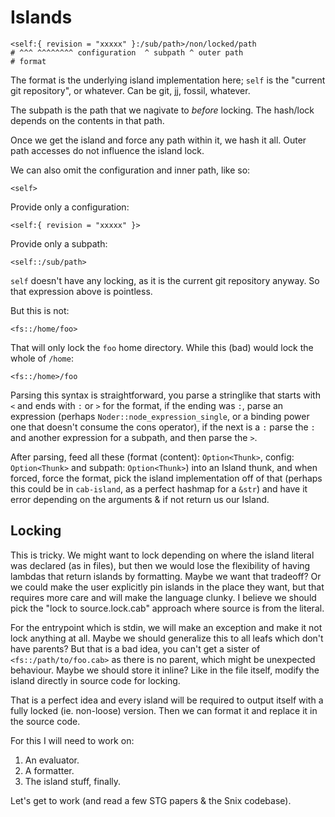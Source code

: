 # Islands

```cab
<self:{ revision = "xxxxx" }:/sub/path>/non/locked/path
# ^^^ ^^^^^^^^ configuration  ^ subpath ^ outer path
# format
```

The format is the underlying island implementation here; `self` is the "current
git repository", or whatever. Can be git, jj, fossil, whatever.

The subpath is the path that we nagivate to _before_ locking. The hash/lock
depends on the contents in that path.

Once we get the island and force any path within it, we hash it all. Outer path
accesses do not influence the island lock.

We can also omit the configuration and inner path, like so:

```cab
<self>
```

Provide only a configuration:

```cab
<self:{ revision = "xxxxx" }>
```

Provide only a subpath:

```cab
<self::/sub/path>
```

`self` doesn't have any locking, as it is the current git repository anyway. So
that expression above is pointless.

But this is not:

```cab
<fs::/home/foo>
```

That will only lock the `foo` home directory. While this (bad) would lock the
whole of `/home`:

```cab
<fs::/home>/foo
```

Parsing this syntax is straightforward, you parse a stringlike that starts with
`<` and ends with `:` or `>` for the format, if the ending was `:`, parse an
expression (perhaps `Noder::node_expression_single`, or a binding power one that
doesn't consume the cons operator), if the next is a `:` parse the `:` and
another expression for a subpath, and then parse the `>`.

After parsing, feed all these (format (content): `Option<Thunk>`, config:
`Option<Thunk>` and subpath: `Option<Thunk>`) into an Island thunk, and when
forced, force the format, pick the island implementation off of that (perhaps
this could be in `cab-island`, as a perfect hashmap for a `&str`) and have it
error depending on the arguments & if not return us our Island.

## Locking

This is tricky. We might want to lock depending on where the island literal was
declared (as in files), but then we would lose the flexibility of having lambdas
that return islands by formatting. Maybe we want that tradeoff? Or we could make
the user explicitly pin islands in the place they want, but that requires more
care and will make the language clunky. I believe we should pick the "lock to
source.lock.cab" approach where source is from the literal.

For the entrypoint which is stdin, we will make an exception and make it not
lock anything at all. Maybe we should generalize this to all leafs which don't
have parents? But that is a bad idea, you can't get a sister of
`<fs::/path/to/foo.cab>` as there is no parent, which might be unexpected
behaviour. Maybe we should store it inline? Like in the file itself, modify the
island directly in source code for locking.

That is a perfect idea and every island will be required to output itself with a
fully locked (ie. non-loose) version. Then we can format it and replace it in
the source code.

For this I will need to work on:

1. An evaluator.
2. A formatter.
3. The island stuff, finally.

Let's get to work (and read a few STG papers & the Snix codebase).
